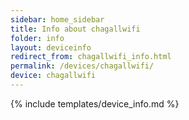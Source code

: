 ```yaml
---
sidebar: home_sidebar
title: Info about chagallwifi
folder: info
layout: deviceinfo
redirect_from: chagallwifi_info.html
permalink: /devices/chagallwifi/
device: chagallwifi
---
```

{% include templates/device_info.md %}